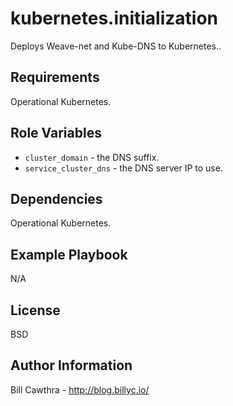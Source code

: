 kubernetes.initialization
=========

Deploys Weave-net and Kube-DNS to Kubernetes..

Requirements
------------

Operational Kubernetes.

Role Variables
--------------

- `cluster_domain` - the DNS suffix.
- `service_cluster_dns` - the DNS server IP to use.

Dependencies
------------

Operational Kubernetes.

Example Playbook
----------------

N/A

License
-------

BSD

Author Information
------------------

Bill Cawthra - http://blog.billyc.io/
